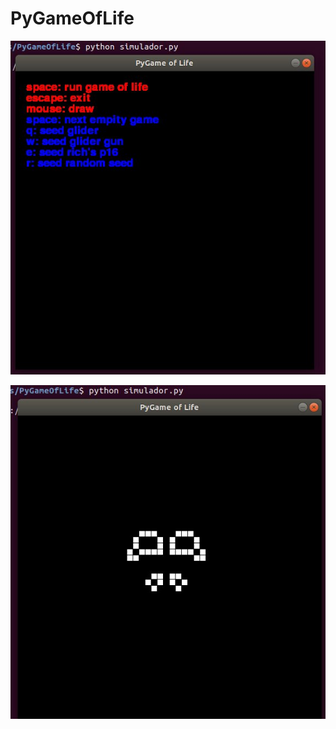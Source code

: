 # PyGameOfLife

![Alt text](images/menu.jpg?raw=true "Captura de tela: Menu")

![Alt text](images/game.jpg?raw=true "Captura de tela: execução")

